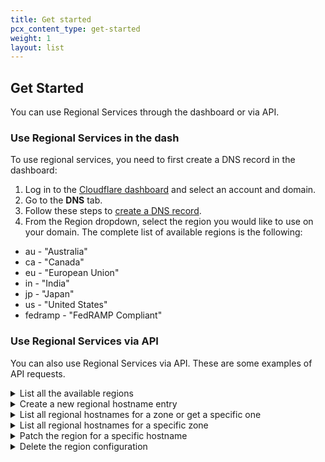 ```yaml
---
title: Get started
pcx_content_type: get-started
weight: 1
layout: list
---
```


## Get Started

You can use Regional Services through the dashboard or via API.

### Use Regional Services in the dash

To use regional services, you need to first create a DNS record in the dashboard:

1. Log in to the [Cloudflare dashboard](https://dash.cloudflare.com/) and select an account and domain.
2. Go to the **DNS** tab.
3. Follow these steps to [create a DNS record](/dns/manage-dns-records/how-to/create-dns-records/).
4. From the Region dropdown, select the region you would like to use on your domain. The complete list of available regions is the following:

- au - "Australia"
- ca - "Canada"
- eu - "European Union" 
- in - "India"
- jp - "Japan"
- us - "United States"
- fedramp - "FedRAMP Compliant"

### Use Regional Services via API

You can also use Regional Services via API. These are some examples of API requests.

<details>
<summary>List all the available regions</summary>
<div>

```bash
---
header: Request
---
curl -X GET "https://api.cloudflare.com/client/v4/accounts/<ACCOUNT_ID>/addressing/regional_hostnames/regions" \
     -H "Content-Type:application/json" \
     -H "X-Auth-Key:<API_KEY>" \
     -H "X-Auth-Email:<EMAIL>" | jq .
```

```json
---
header: Response
---
{
  "success": true,
  "errors": [],
  "result": [
    {
      "key": "ca",
      "label": "Canada"
    },
    {
      "key": "eu",
      "label": "Europe"
    }
  ],
  "messages": []
}
```

</div>
</details>

<details>
<summary>Create a new regional hostname entry</summary>
<div>

```bash
---
header: Request
---
curl -X POST "https://api.cloudflare.com/client/v4/zones/<ZONE_ID>addressing/regional_hostnames" \
     -H "Content-Type:application/json" \
     -H "X-Auth-Key:<API_KEY>" \
     -H "X-Auth-Email:<EMAIL>" \
     -d '{"hostname": "ca.regional.ipam.rocks", "region_key": "ca"}' | jq .
```

```json
---
header: Response
---
{
  "success": true,
  "errors": [],
  "result": {
    "hostname": "ca.regional.ipam.rocks",
    "region_key": "ca",
    "created_on": "2023-01-13T23:59:45.276558Z"
  },
  "messages": []
}
```

</div>
</details>

<details>
<summary>List all regional hostnames for a zone or get a specific one</summary>
<div>

```bash
---
header: Request
---
curl -X GET "https://api.cloudflare.com/client/v4/zones/<ZONE_ID>/addressing/regional_hostnames" \
     -H "Content-Type:application/json" \
     -H "X-Auth-Key:<API_KEY>" \
     -H "X-Auth-Email:<EMAIL>" | jq .
```

```json
---
header: Response
---
{
  "success": true,
  "errors": [],
  "result": [
    {
      "hostname": "ca.regional.ipam.rocks",
      "region_key": "ca",
      "created_on": "2023-01-14T00:47:57.060267Z"
    }
  ],
  "messages": []
}
```

</div>
</details>

<details>
<summary>List all regional hostnames for a specific zone</summary>
<div>

```bash
---
header: Request
---
curl -X GET "https://api.cloudflare.com/client/v4/zones/<ZONE_ID>/addressing/regional_hostnames/ca.regional.ipam.rocks" \
     -H "Content-Type:application/json" \
     -H "X-Auth-Key:API_KEY" \
     -H "X-Auth-Email:tarnfeld@cloudflare.com" | jq .
```

```json
---
header: Response
---
{
  "success": true,
  "errors": [],
  "result": {
    "hostname": "ca.regional.ipam.rocks",
    "region_key": "ca",
    "created_on": "2023-01-13T23:59:45.276558Z"
  },
  "messages": []
}
```

</div>
</details>

<details>
<summary>Patch the region for a specific hostname</summary>
<div>

```bash
---
header: Request
---
curl -X PATCH "https://api.cloudflare.com/client/v4/zones/<ZONE_ID>/addressing/regional_hostnames/ca.regional.ipam.rocks" \
     -H "Content-Type:application/json" \
     -H "X-Auth-Key:<API_KEY>" \
     -H "X-Auth-Email:<EMAIL>" \
     -d '{"region_key": "eu"}' | jq .
```

```json
---
header: Response
---
{
  "success": true,
  "errors": [],
  "result": {
    "hostname": "ca.regional.ipam.rocks",
    "region_key": "eu",
    "created_on": "2023-01-13T23:59:45.276558Z"
  },
  "messages": []
}
```

</div>
</details>

<details>
<summary>Delete the region configuration</summary>
<div>

```bash
---
header: Request
---
curl -X DELETE "https://api.cloudflare.com/client/v4/zones/<ZONE_ID>/addressing/regional_hostnames/ca.regional.ipam.rocks" \
     -H "Content-Type:application/json" \
     -H "X-Auth-Key:<API_KEY>" \
     -H "X-Auth-Email:<EMAIL>" | jq .
```

```json
---
header: Response
---
{
  "success": true,
  "errors": [],
  "result": null,
  "messages": []
}
```

</div>
</details>
